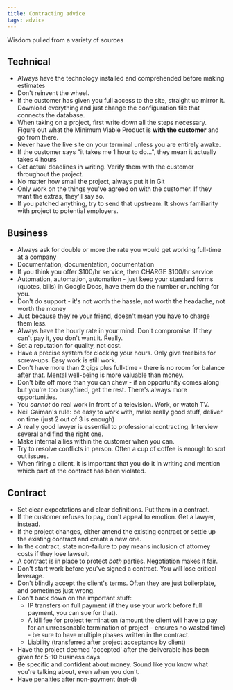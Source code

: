 ```yaml
---
title: Contracting advice
tags: advice
---
```


Wisdom pulled from a variety of sources

## Technical

* Always have the technology installed and comprehended before making estimates
* Don't reinvent the wheel.
* If the customer has given you full access to the site, straight up mirror it. Download everything and just change the configuration file that connects the database.
* When taking on a project, first write down all the steps necessary. Figure out what the Minimum Viable Product is **with the customer** and go from there.
* Never have the live site on your terminal unless you are entirely awake.
* If the customer says "it takes me 1 hour to do...", they mean it actually takes 4 hours
* Get actual deadlines in writing. Verify them with the customer throughout the project.
* No matter how small the project, always put it in Git
* Only work on the things you've agreed on with the customer. If they want the extras, they'll say so.
* If you patched anything, try to send that upstream. It shows familiarity with project to potential employers.


## Business

* Always ask for double or more the rate you would get working full-time at a company
* Documentation, documentation, documentation
* If you think you offer $100/hr service, then CHARGE $100/hr service
* Automation, automation, automation - just keep your standard forms (quotes, bills) in Google Docs, have them do the number crunching for you.
* Don't do support - it's not worth the hassle, not worth the headache, not worth the money
* Just because they're your friend, doesn't mean you have to charge them less.
* Always have the hourly rate in your mind. Don't compromise. If they can't pay it, you don't want it. Really.
* Set a reputation for quality, not cost.
* Have a precise system for clocking your hours. Only give freebies for screw-ups. Easy work is still work.
* Don't have more than 2 gigs plus full-time - there is no room for balance after that. Mental well-being is more valuable than money.
* Don't bite off more than you can chew - if an opportunity comes along but you're too busy/tired, get the rest. There's always more opportunities.
* You *cannot* do real work in front of a television. Work, or watch TV.
* Neil Gaiman's rule: be easy to work with, make really good stuff, deliver on time (just 2 out of 3 is enough)
* A really good lawyer is essential to professional contracting. Interview several and find the right one.
* Make internal allies within the customer when you can.
* Try to resolve conflicts in person. Often a cup of coffee is enough to sort out issues.
* When firing a client, it is important that you do it in writing and mention which part of the contract has been violated.

## Contract

* Set clear expectations and clear definitions. Put them in a contract.
* If the customer refuses to pay, don't appeal to emotion. Get a lawyer, instead.
* If the project changes, either amend the existing contract or settle up the existing contract and create a new one.
* In the contract, state non-failure to pay means inclusion of attorney costs if they lose lawsuit.
* A contract is in place to protect *both* parties. Negotiation makes it fair.
* Don't start work before you've signed a contract. You will lose critical leverage.
* Don't blindly accept the client's terms. Often they are just boilerplate, and sometimes just wrong.
* Don't back down on the important stuff:
  * IP transfers on full payment (if they use your work before full payment, you can sue for that).
  * A kill fee for project termination (amount the client will have to pay for an unreasonable termination of project - ensures no wasted time) - be sure to have multiple phases written in the contract.
  * Liability (transferred after project acceptance by client)
* Have the project deemed 'accepted' after the deliverable has been given for 5-10 business days
* Be specific and confident about money. Sound like you know what you're talking about, even when you don't.
* Have penalties after non-payment (net-d)

